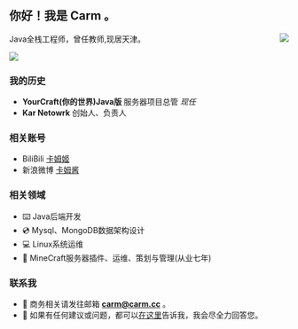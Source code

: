 ## 你好！我是 **Carm** 。
<img align="right" src="https://github-readme-stats.vercel.app/api?username=CarmJos&show_icons=true&hide_title=true" />
Java全栈工程师，曾任教师,现居天津。

![](https://visitor-badge.glitch.me/badge?page_id=carmjos.readme)

### 我的历史
- **YourCraft(你的世界)Java版** 服务器项目总管 _现任_
- **Kar Netowrk** 创始人、负责人

### 相关账号
- BiliBili [卡姆姬](https://space.bilibili.com/14172948)
- 新浪微博 [卡姆酱](https://weibo.com/2631818190)

### 相关领域
- ⌨️ Java后端开发
- 💿 Mysql、MongoDB数据架构设计
- 💻 Linux系统运维
- 💎 MineCraft服务器插件、运维、策划与管理(从业七年)

### 联系我
- 📧 商务相关请发往邮箱 **carm@carm.cc** 。
- 💬 如果有任何建议或问题，都可以[在这里](https://github.com/CarmJos/CarmJos/issues)告诉我，我会尽全力回答您。
